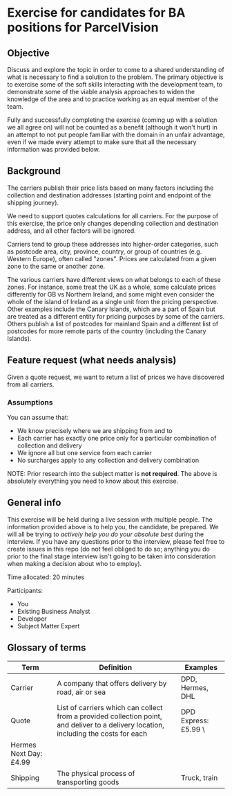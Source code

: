 # Exercise for candidates for BA positions for ParcelVision

## Objective

Discuss and explore the topic in order to come to a shared understanding of what is necessary to find a solution to the problem. The primary objective is to exercise some of the soft skills interacting with the development team, to demonstrate some of the viable analysis approaches to widen the knowledge of the area and to practice working as an equal member of the team.

Fully and successfully completing the exercise (coming up with a solution we all agree on) will not be counted as a benefit (although it won't hurt) in an attempt to not put people familiar with the domain in an unfair advantage, even if we made every attempt to make sure that all the necessary information was provided below.

## Background

The carriers publish their price lists based on many factors including the collection and destination addresses (starting point and endpoint of the shipping journey).

We need to support quotes calculations for all carriers. For the purpose of this exercise, the price only changes depending collection and destination address, and all other factors will be ignored.

Carriers tend to group these addresses into higher-order categories, such as postcode area, city, province, country, or group of countries (e.g. Western Europe), often called "zones". Prices are calculated from a given zone to the same or another zone.

The various carriers have different views on what belongs to each of these zones. For instance, some treat the UK as a whole, some calculate prices differently for GB vs Northern Ireland, and some might even consider the whole of the island of Ireland as a single unit from the pricing perspective. Other examples include the Canary Islands, which are a part of Spain but are treated as a different entity for pricing purposes by some of the carriers. Others publish a list of postcodes for mainland Spain and a different list of postcodes for more remote parts of the country (including the Canary Islands).

## Feature request (what needs analysis)

Given a quote request, we want to return a list of prices we have discovered from all carriers.

### Assumptions

You can assume that:

- We know precisely where we are shipping from and to
- Each carrier has exactly one price only for a particular combination of collection and delivery
- We ignore all but one service from each carrier
- No surcharges apply to any collection and delivery combination

NOTE: Prior research into the subject matter is **not required**. The above is absolutely everything you need to know about this exercise.

## General info

This exercise will be held during a live session with multiple people. The information provided above is to help you, the candidate, be prepared. We will all be trying to _actively help you do your absolute best_ during the interview. If you have any questions prior to the interview, please feel free to create issues in this repo (do not feel obliged to do so; anything you do prior to the final stage interview isn't going to be taken into consideration when making a decision about who to employ).

Time allocated: 20 minutes

Participants:

- You
- Existing Business Analyst
- Developer
- Subject Matter Expert

## Glossary of terms

| Term        | Definition           | Examples  |
| ------------- |-------------| -----|
| Carrier     | A company that offers delivery by road, air or sea | DPD, Hermes, DHL |
| Quote     | List of carriers which can collect from a provided collection point, and deliver to a delivery location, including the costs for each  | DPD Express: £5.99  \
Hermes Next Day: £4.99|
| Shipping     | The physical process of transporting goods | Truck, train  |
